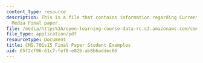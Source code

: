 ```yaml
---
content_type: resource
description: This is a file that contains information regarding Current Debates in
  Media Final paper.
file: /media/https%3A/open-learning-course-data-rc.s3.amazonaws.com/cms-701-current-debates-in-media-spring-2015/65f2cf9661c7fef8e826ab8b6addec66_MITCMS_701S15_FinalPaper.pdf
file_type: application/pdf
resourcetype: Document
title: CMS.701s15 Final Paper Student Examples
uid: 65f2cf96-61c7-fef8-e826-ab8b6addec66
---
```

